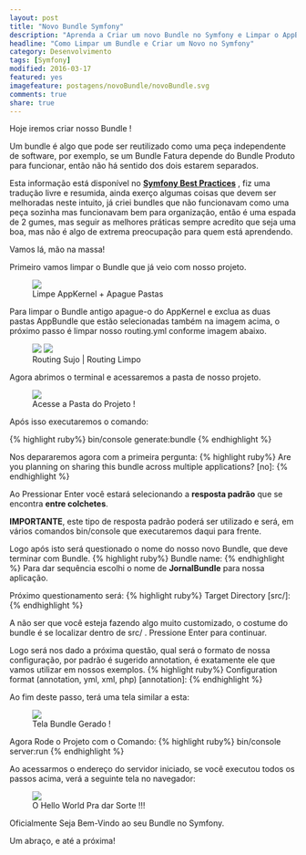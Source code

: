 ```yaml
---
layout: post
title: "Novo Bundle Symfony"
description: "Aprenda a Criar um novo Bundle no Symfony e Limpar o AppBundle()"
headline: "Como Limpar um Bundle e Criar um Novo no Symfony"
category: Desenvolvimento
tags: [Symfony]
modified: 2016-03-17
featured: yes
imagefeature: postagens/novoBundle/novoBundle.svg
comments: true
share: true
---
```


Hoje iremos criar nosso Bundle !

Um bundle é algo que pode ser reutilizado como uma peça independente de software, por exemplo, se um Bundle Fatura depende do Bundle Produto para funcionar, então não há sentido dos dois estarem separados.

Esta informação está disponível no **[Symfony Best Practices](http://symfony.com/doc/current/best_practices/creating-the-project.html)** , fiz uma tradução livre e resumida, ainda exerço algumas coisas que devem ser melhoradas neste intuito, já criei bundles que não funcionavam como uma peça sozinha mas funcionavam bem para organização, então é uma espada de 2 gumes, mas seguir as melhores práticas sempre acredito que seja uma boa, mas não é algo de extrema preocupação para quem está aprendendo.

Vamos lá, mão na massa!

Primeiro vamos limpar o Bundle que já veio com nosso projeto.

<figure>
	<img src="{{ site.url }}/images/postagens/novoBundle/limparPastasAppKernel.png">
	<figcaption><a data-toggle="tooltip" title="Limpando a estrutura.">Limpe AppKernel + Apague Pastas</a></figcaption>
</figure>

Para limpar o Bundle antigo apague-o do AppKernel e exclua as duas pastas AppBundle que estão selecionadas também na imagem acima, o próximo passo é limpar nosso routing.yml conforme imagem abaixo.

<figure class="half">
	<a href="{{ site.url }}/images/postagens/novoBundle/routingSujo.png"><img src="{{ site.url }}/images/postagens/novoBundle/routingSujo.png"></a>
	<a href="{{ site.url }}/images/postagens/novoBundle/routingLimpo.png"><img src="{{ site.url }}/images/postagens/novoBundle/routingLimpo.png"></a>
	<figcaption><a data-toggle="tooltip" title="Apague Tudo">Routing Sujo | Routing Limpo</a></figcaption>
</figure>

Agora abrimos o terminal e acessaremos a pasta de nosso projeto.

<figure>
	<img src="{{ site.url }}/images/postagens/novoBundle/pastaProjeto.png">
	<figcaption><a data-toggle="tooltip" title="CD BLOG">Acesse a Pasta do Projeto !</a></figcaption>
</figure>

Após isso executaremos o comando:

{% highlight ruby%}
bin/console generate:bundle
{% endhighlight %}

Nos depararemos agora com a primeira pergunta:
{% highlight ruby%}
Are you planning on sharing this bundle across multiple applications? [no]:
{% endhighlight %}

Ao Pressionar Enter você estará selecionando a **resposta padrão** que se encontra **entre colchetes**.

**IMPORTANTE**, este tipo de resposta padrão poderá ser utilizado e será, em vários comandos bin/console que executaremos daqui para frente.

Logo após isto será questionado o nome do nosso novo Bundle, que deve terminar com Bundle.
{% highlight ruby%}
Bundle name:
{% endhighlight %}
Para dar sequência escolhi o nome de **JornalBundle** para nossa aplicação.

Próximo questionamento será:
{% highlight ruby%}
Target Directory [src/]:
{% endhighlight %}

A não ser que você esteja fazendo algo muito customizado, o costume do bundle é se localizar dentro de src/ .
Pressione Enter para continuar.

Logo será nos dado a próxima questão, qual será o formato de nossa configuração, por padrão é sugerido annotation, é exatamente ele que vamos utilizar em nossos exemplos.
{% highlight ruby%}
Configuration format (annotation, yml, xml, php) [annotation]:
{% endhighlight %}

Ao fim deste passo, terá uma tela similar a esta:
<figure>
	<img src="{{ site.url }}/images/postagens/novoBundle/generateBundle.png">
	<figcaption><a data-toggle="tooltip" title="Bundle Gerado!">Tela Bundle Gerado !</a></figcaption>
</figure>

Agora Rode o Projeto com o Comando:
{% highlight ruby%}
bin/console server:run
{% endhighlight %}

Ao acessarmos o endereço do servidor iniciado, se você executou todos os passos acima, verá a seguinte tela no navegador:

<figure>
	<img src="{{ site.url }}/images/postagens/novoBundle/navegadorHelloWorld.png">
	<figcaption><a data-toggle="tooltip" title="Hello World !">O Hello World Pra dar Sorte !!!</a></figcaption>
</figure>

Oficialmente Seja Bem-Vindo ao seu Bundle no Symfony.

Um abraço, e até a próxima!
